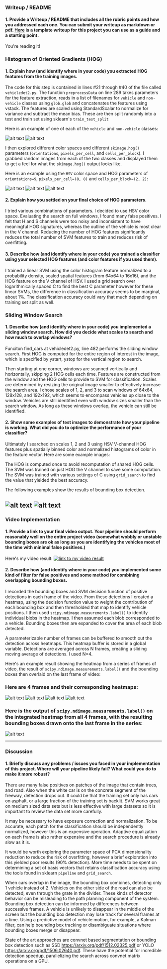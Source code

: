 ### Writeup / README

[//]: # (Image References)

[car]: ./output_images/carKITTI2980.png "Image of Car"
[not_car]: ./output_images/not_car_GTI351.png "Example of image that does not contain a car"
[hsvhog1]: ./output_images/hsvhog1.png "HOG features"
[hsvhog2]: ./output_images/hsvhog2.png "HOG features"
[hsvhog3]: ./output_images/hsvhog3.png "HOG features"
[boxdetect1]: ./output_images/boxdetect1.png "Bounding box around vehicles on I280"
[boxdetect2]: ./output_images/boxdetect2.png "Bounding box around vehicles on I280"
[heat1]: ./output_images/heat1.png "Heatmap frame 1"
[heat2]: ./output_images/heat2.png "Heatmap frame 2"
[heat3]: ./output_images/heat3.png "Heatmap frame 3"
[heat4]: ./output_images/heat4.png "Heatmap frame 4"
[label]: ./output_images/label.png "Output of label"

#### 1. Provide a Writeup / README that includes all the rubric points and how you addressed each one.  You can submit your writeup as markdown or pdf.  [Here](https://github.com/udacity/CarND-Vehicle-Detection/blob/master/writeup_template.md) is a template writeup for this project you can use as a guide and a starting point.  

You're reading it!

### Histogram of Oriented Gradients (HOG)

#### 1. Explain how (and identify where in your code) you extracted HOG features from the training images.

The code for this step is contained in lines #21 through #40 of the file called `vehicledet2.py`. The function `preprocessData` on line 289 takes parameters for the feature extraction, reads in a list of filenames for `vehicle` and `non-vehicle` classes using `glob.glob` and concatenates the features using vstack. The features are scaled using StandardScalar to normalize for variance and subtract the mean bias. These are then split randomly into a test and train set using sklearn's `train_test_split`

Here is an example of one of each of the `vehicle` and `non-vehicle` classes:

![alt text][car] ![alt text][not_car]

I then explored different color spaces and different `skimage.hog()` parameters (`orientations`, `pixels_per_cell`, and `cells_per_block`).  I grabbed random images from each of the two classes and displayed them to get a feel for what the `skimage.hog()` output looks like.

Here is an example using the `HSV` color space and HOG parameters of `orientations=9`, `pixels_per_cell=(8, 8)` and `cells_per_block=(2, 2)`:


![alt text][hsvhog1]
![alt text][hsvhog2]
![alt text][hsvhog3]


#### 2. Explain how you settled on your final choice of HOG parameters.

I tried various combinations of parameters. I decided to use HSV color space. Evaluating the search on full windows, I found many false positives. I felt that H and S channels were too noisy and inconsistent to have meaningful HOG signatures, whereas the outline of the vehicle is most clear in the V channel. Reducing the number of HOG features significantly reduces the total number of SVM features to train and reduces risk of overfitting.

#### 3. Describe how (and identify where in your code) you trained a classifier using your selected HOG features (and color features if you used them).

I trained a linear SVM using the color histogram feature normalized to a probability density, scaled spatial features (from 64x64 to 16x16), and the HOG feature on the V channel of HSV. I used a grid search over logarithmically spaced C to find the best C parameter however for these linear SVMs, the difference in classification accuracy seems to be marginal, about 1%. The classification accuracy could vary that much depending on training set split as well.

### Sliding Window Search

#### 1. Describe how (and identify where in your code) you implemented a sliding window search.  How did you decide what scales to search and how much to overlap windows?

Funciton find_cars at vehicledet2.py, line 482 performs the sliding window search. First HOG is computed for the entire region of interest in the image, which is specified by ystart, ystop for  the vertical region to search.

Then starting at one corner, windows are scanned vertically and horizontally, skipping 2 HOG cells each time. Features are constructed from the window and the HOG cells to provide to SVM for classification. Scales are determined by resizing the original image smaller to effectively increase the search area. I chose scales of 1, 2, and 3 to scan windows of 64x64, 128x128, and 192x192, which seems to encompass vehicles up close to the window. Vehicles are still identified even with window sizes smaller than the search window. As long as these windows overlap, the vehicle can still be identified.

#### 2. Show some examples of test images to demonstrate how your pipeline is working.  What did you do to optimize the performance of your classifier?

Ultimately I searched on scales 1, 2 and 3 using HSV V-channel HOG features plus spatially binned color and normalized histograms of color in the feature vector.  Here are some example images:

The HOG is computed once to avoid recomputation of shared HOG cells. The SVM was trained on just HOG the V channel to save some computation. The SVM was trained with various settings of C using `grid_search` to find the value that yielded the best accuracy.

The following examples show the results of bounding box detection.

![alt text][boxdetect1]
![alt text][boxdetect2]
---

### Video Implementation

#### 1. Provide a link to your final video output.  Your pipeline should perform reasonably well on the entire project video (somewhat wobbly or unstable bounding boxes are ok as long as you are identifying the vehicles most of the time with minimal false positives.)
Here's my video result:
[![link to my video result](http://img.youtube.com/vi/fWDEjpqeEqA/0.jpg)](https://youtu.be/fWDEjpqeEqA)

#### 2. Describe how (and identify where in your code) you implemented some kind of filter for false positives and some method for combining overlapping bounding boxes.

I recorded the bounding boxes and SVM decision function of positive detections in each frame of the video.  From these detections I created a heatmap, using the decision function value to weight the contribution of each bounding box and then thresholded that map to identify vehicle positions.  I then used `scipy.ndimage.measurements.label()` to identify individual blobs in the heatmap.  I then assumed each blob corresponded to a vehicle.  Bounding boxes then are expanded to cover the area of each blob detected.

A parameterizable number of frames can be buffered to smooth out the detection across heatmaps. This heatmap buffer is stored in a global variable. Detections are averaged across N frames, creating a sliding moving average of detections. I used N=4.

Here's an example result showing the heatmap from a series of frames of video, the result of `scipy.ndimage.measurements.label()` and the bounding boxes then overlaid on the last frame of video:

### Here are 4 frames and their corresponding heatmaps:

![alt text][heat1]
![alt text][heat2]
![alt text][heat3]
![alt text][heat4]


### Here is the output of `scipy.ndimage.measurements.label()` on the integrated heatmap from all 4 frames, with the resulting bounding boxes drawn onto the last frame in the series:
![alt text][label]


---

### Discussion

#### 1. Briefly discuss any problems / issues you faced in your implementation of this project.  Where will your pipeline likely fail?  What could you do to make it more robust?

There are many false positives on patches of the image that contain trees, and road. Also when the white car is on the concrete segment of the freeway, detection drops out. It could be that the training set only has cars on asphalt, or a large fraction of the training set is backlit. SVM works great on medium sized data sets but is less effective with large datasets so it is important to review the data set more carefully.

It may be necessary to have exposure correction and normalization. To be accurate, each patch for the classification should be independently normalized, however this is an expensive operation. Adaptive equalization on each frame is also rather expensive and the search procedure is already slow as it is.

It would be worth exploring the parameter space of PCA dimensionality reduction to reduce the risk of overfitting, however a brief exploration into this yielded poor results (90% detection). More time needs to be spent on determining a set of basis vectors that retains classification accuracy using the tools found in sklearn `pipeline` and `grid_search`.

When cars overlap in the image, the bounding box combines, detecting only 1 vehicle instead of 2. Vehicles on the other side of the road can also be detected, even through the grate in the divider. These kinds of detector behavior can be misleading to the path planning component of the system. Bounding box detection can be informed by differences between successive frames. A vehicle is unlikely to disappear in the middle of the screen but the bounding box detection may lose track for several frames at a time. Using a predictive model of vehicle motion, for example, a Kalman filter, can help bounding box tracking or disambiguate situations where bounding boxes merge or disappear.

State of the art approaches are convnet based segmentation or bounding box detection such as SSD https://arxiv.org/pdf/1512.02325.pdf or YOLO https://arxiv.org/pdf/1506.02640.pdf. These have the potential for incredible detection speedup, parallelizing the search across convnet matrix operations on a GPU.
